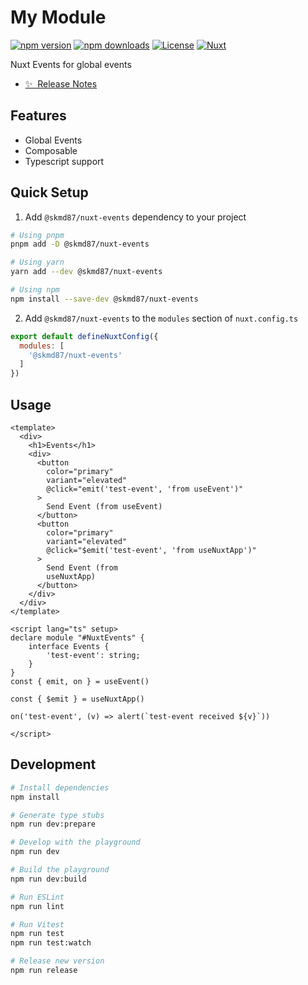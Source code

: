 <!--
Get your module up and running quickly.

Find and replace all on all files (CMD+SHIFT+F):
- Name: My Module
- Package name: @skmd87/nuxt-events
- Description: My new Nuxt module
-->

# My Module

[![npm version][npm-version-src]][npm-version-href]
[![npm downloads][npm-downloads-src]][npm-downloads-href]
[![License][license-src]][license-href]
[![Nuxt][nuxt-src]][nuxt-href]

Nuxt Events for global events
- [✨ &nbsp;Release Notes](/CHANGELOG.md)
<!-- - [🏀 Online playground](https://stackblitz.com/github/your-org/@skmd87/nuxt-events?file=playground%2Fapp.vue) -->
<!-- - [📖 &nbsp;Documentation](https://example.com) -->

## Features

<!-- Highlight some of the features your module provide here -->
- Global Events
- Composable
- Typescript support

## Quick Setup

1. Add `@skmd87/nuxt-events` dependency to your project

```bash
# Using pnpm
pnpm add -D @skmd87/nuxt-events

# Using yarn
yarn add --dev @skmd87/nuxt-events

# Using npm
npm install --save-dev @skmd87/nuxt-events
```

2. Add `@skmd87/nuxt-events` to the `modules` section of `nuxt.config.ts`

```js
export default defineNuxtConfig({
  modules: [
    '@skmd87/nuxt-events'
  ]
})
```

## Usage

```
<template>
  <div>
    <h1>Events</h1>  
    <div>
      <button
        color="primary"
        variant="elevated"
        @click="emit('test-event', 'from useEvent')"
      >
        Send Event (from useEvent)
      </button>
      <button
        color="primary"
        variant="elevated"
        @click="$emit('test-event', 'from useNuxtApp')"
      >
        Send Event (from
        useNuxtApp)
      </button>
    </div>
  </div>
</template>
  
<script lang="ts" setup>
declare module "#NuxtEvents" {
	interface Events {
		'test-event': string;
	}
}
const { emit, on } = useEvent()

const { $emit } = useNuxtApp()

on('test-event', (v) => alert(`test-event received ${v}`))

</script> 
```

## Development

```bash
# Install dependencies
npm install

# Generate type stubs
npm run dev:prepare

# Develop with the playground
npm run dev

# Build the playground
npm run dev:build

# Run ESLint
npm run lint

# Run Vitest
npm run test
npm run test:watch

# Release new version
npm run release
```

<!-- Badges -->
[npm-version-src]: https://img.shields.io/npm/v/@skmd87/nuxt-events/latest.svg?style=flat&colorA=18181B&colorB=28CF8D
[npm-version-href]: https://npmjs.com/package/@skmd87/nuxt-events

[npm-downloads-src]: https://img.shields.io/npm/dm/@skmd87/nuxt-events.svg?style=flat&colorA=18181B&colorB=28CF8D
[npm-downloads-href]: https://npmjs.com/package/@skmd87/nuxt-events

[license-src]: https://img.shields.io/npm/l/@skmd87/nuxt-events.svg?style=flat&colorA=18181B&colorB=28CF8D
[license-href]: https://npmjs.com/package/@skmd87/nuxt-events

[nuxt-src]: https://img.shields.io/badge/Nuxt-18181B?logo=nuxt.js
[nuxt-href]: https://nuxt.com
